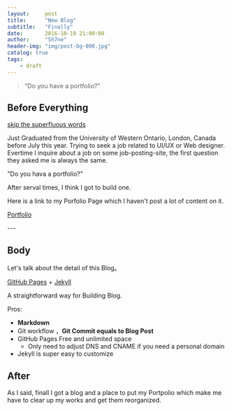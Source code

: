 ```yaml
---
layout:     post
title:      "New Blog"
subtitle:   "Finally"
date:       2016-10-19 21:00:00
author:     "Sh7ne"
header-img: "img/post-bg-000.jpg"
catalog: true
tags:
    - draft
---
```


> “Do you have a portfolio?”


## Before Everything



[skip the superfluous words ](#build) 

Just Graduated from the University of Western Ontario, London, Canada before July this year. Trying to seek a job related to UI/UX or Web designer. Evertime I inquire about a job on some job-posting-site, the first question they asked me is always the same. 

"Do you hava a portfolio?"

After serval times, I think I got to build one.


Here is a link to my Porfolio Page which I haven't post a lot of content on it.

[Portfolio](http://sh7ne/portfolio)


<p id = "build"></p>
---

## Body

Let's talk about the detail of this Blog。  

[GitHub Pages](https://pages.github.com/) + [Jekyll](http://jekyllrb.com/) 

A straightforward way for Building Blog.

Pros:

* **Markdown** 
* Git workflow ，**Git Commit equals to Blog Post**
* GitHub Pages  Free and unlimited space
	* Only need to adjust DNS and CNAME if you need a personal domain 
* Jekyll is super easy to customize 





## After

As I said, finall I got a blog and a place to put my Portpolio which make me have to clear up my works and get them reorganized.


